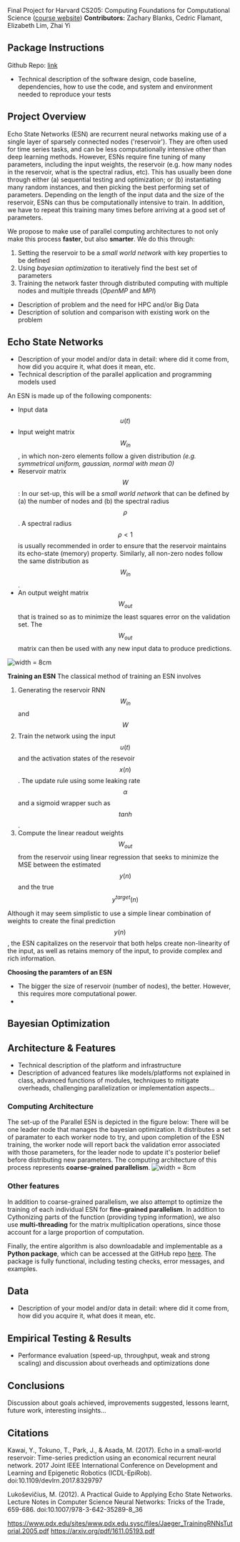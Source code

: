 <br/><br/>

Final Project for Harvard CS205: Computing Foundations for Computational Science ([course website](http://iacs-courses.seas.harvard.edu/courses/cs205/index.html))
**Contributors:** Zachary Blanks, Cedric Flamant, Elizabeth Lim, Zhai Yi

## Package Instructions
Github Repo: [link](https://github.com/zblanks/parallel_esn)

- Technical description of the software design, code baseline, dependencies, how to use the code, and system and environment needed to reproduce your tests

## Project Overview
Echo State Networks (ESN) are recurrent neural networks making use of a single layer of sparsely connected nodes ('reservoir'). They are often used for time series tasks, and can be less computationally intensive other than deep learning methods. However, ESNs require fine tuning of many parameters, including the input weights, the reservoir (e.g. how many nodes in the reservoir, what is the spectral radius, etc). This has usually been done through either (a) sequential testing and optimization; or (b) instantiating many random instances, and then picking the best performing set of parameters. Depending on the length of the input data and the size of the reservoir, ESNs can thus be computationally intensive to train. In addition, we have to repeat this training many times before arriving at a good set of parameters. 

We propose to make use of parallel computing architectures to not only make this process **faster**, but also **smarter**. We do this through:
1. Setting the reservoir to be a _small world network_ with key properties to be defined 
2. Using _bayesian optimization_ to iteratively find the best set of parameters
3. Training the network faster through distributed computing with multiple nodes and multiple threads (_OpenMP_ and _MPI_)

- Description of problem and the need for HPC and/or Big Data
- Description of solution and comparison with existing work on the problem

## Echo State Networks
- Description of your model and/or data in detail: where did it come from, how did you acquire it, what does it mean, etc.
- Technical description of the parallel application and programming models used

An ESN is made up of the following components:
- Input data $$u(t)$$
- Input weight matrix $$W_{in}$$, in which non-zero elements follow a given distribution _(e.g. symmetrical uniform, gaussian, normal with mean 0)_
- Reservoir matrix $$W$$: In our set-up, this will be a _small world network_ that can be defined by (a) the number of nodes and (b) the spectral radius $$\rho$$. A spectral radius $$\rho < 1$$ is usually recommended in order to ensure that the reservoir maintains its echo-state (memory) property. Similarly, all non-zero nodes follow the same distribution as $$W_{in}$$. 
- An output weight matrix $$W_{out}$$ that is trained so as to minimize the least squares error on the validation set. The $$W_{out}$$ matrix can then be used with any new input data to produce predictions.

![width = 8cm](https://github.com/rednotion/parallel_esn_web/blob/master/Screenshot%202019-04-30%20at%206.34.15%20PM.png?raw=true)

**Training an ESN**
The classical method of training an ESN involves
1. Generating the reservoir RNN $$W_{in}$$ and $$W$$
2. Train the network using the input $$u(t)$$ and the activation states of the resevoir $$x(n)$$. The update rule using some leaking rate $$\alpha$$ and a sigmoid wrapper such as $$tanh$$. 
3. Compute the linear readout weights $$W_{out}$$ from the reservoir using linear regression that seeks to minimize the MSE between the estimated $$y(n)$$ and the true $$y^{target}(n)$$

Although it may seem simplistic to use a simple linear combination of weights to create the final prediction $$y(n)$$, the ESN capitalizes on the reservoir that both helps create non-linearity of the input, as well as retains memory of the input, to provide complex and rich information. 

**Choosing the paramters of an ESN**
- The bigger the size of reservoir (number of nodes), the better. However, this requires more computational power.
- 

## Bayesian Optimization


## Architecture & Features
- Technical description of the platform and infrastructure 
- Description of advanced features like models/platforms not explained in class, advanced functions of modules, techniques to mitigate overheads, challenging parallelization or implementation aspects...

### Computing Architecture
The set-up of the Parallel ESN is depicted in the figure below: There will be one leader node that manages the bayesian optimization. It distributes a set of paramater to each worker node to try, and upon completion of the ESN training, the worker node will report back the validation error associated with those parameters, for the leader node to update it's posterior belief before distributing new parameters. The computing architecture of this process represents **coarse-grained parallelism**.
![width = 8cm](https://github.com/rednotion/parallel_esn_web/blob/master/Screenshot%202019-04-30%20at%206.35.07%20PM.png?raw=true)

### Other features
In addition to coarse-grained parallelism, we also attempt to optimize the training of each individual ESN for **fine-grained parallelism**. In addition to Cythonizing parts of the function (providing typing information), we also use **multi-threading** for the matrix multiplication operations, since those account for a large proportion of computation.

Finally, the entire algorithm is also downloadable and implementable as a **Python package**, which can be accessed at the GitHub repo [here](https://github.com/zblanks/parallel_esn). The package is fully functional, including testing checks, error messages, and examples. 

## Data 
- Description of your model and/or data in detail: where did it come from, how did you acquire it, what does it mean, etc.

## Empirical Testing & Results
- Performance evaluation (speed-up, throughput, weak and strong scaling) and discussion about overheads and optimizations done


## Conclusions
Discussion about goals achieved, improvements suggested, lessons learnt, future work, interesting insights…

## Citations
Kawai, Y., Tokuno, T., Park, J., & Asada, M. (2017). Echo in a small-world reservoir: Time-series prediction using an economical recurrent neural network. 2017 Joint IEEE International Conference on Development and Learning and Epigenetic Robotics (ICDL-EpiRob). doi:10.1109/devlrn.2017.8329797

Lukoševičius, M. (2012). A Practical Guide to Applying Echo State Networks. Lecture Notes in Computer Science Neural Networks: Tricks of the Trade, 659-686. doi:10.1007/978-3-642-35289-8_36

https://www.pdx.edu/sites/www.pdx.edu.sysc/files/Jaeger_TrainingRNNsTutorial.2005.pdf
https://arxiv.org/pdf/1611.05193.pdf
